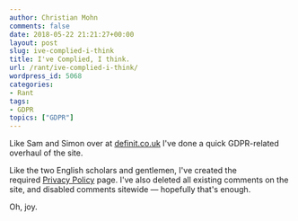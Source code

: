 ```yaml
---
author: Christian Mohn
comments: false
date: 2018-05-22 21:21:27+00:00
layout: post
slug: ive-complied-i-think
title: I've Complied, I think.
url: /rant/ive-complied-i-think/
wordpress_id: 5068
categories:
- Rant
tags:
- GDPR
topics: ["GDPR"]
---
```


Like Sam and Simon over at [definit.co.uk](https://www.definit.co.uk/2018/05/gdpr-blogging-and-definit/) I've done a quick GDPR-related overhaul of the site.

Like the two English scholars and gentlemen, I've created the required [Privacy Policy](https://vninja.net/about/privacy-policy/) page. I've also deleted all existing comments on the site, and disabled comments sitewide — hopefully that's enough.

Oh, joy.

<!--more-->
